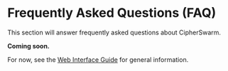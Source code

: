 # Frequently Asked Questions (FAQ)

This section will answer frequently asked questions about CipherSwarm.

**Coming soon.**

For now, see the [Web Interface Guide](web-interface.md) for general information.
